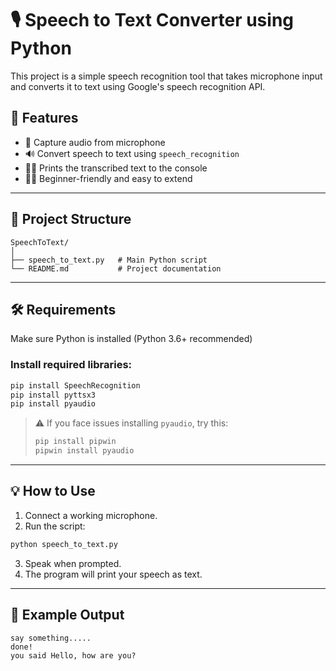 # 🎙️ Speech to Text Converter using Python

This project is a simple speech recognition tool that takes microphone input and converts it to text using Google's speech recognition API.

## 📌 Features

- 🎤 Capture audio from microphone
- 🔊 Convert speech to text using `speech_recognition`
- 👩‍💻 Prints the transcribed text to the console
- 🧑‍🎓 Beginner-friendly and easy to extend

---

## 📂 Project Structure

```
SpeechToText/
│
├── speech_to_text.py   # Main Python script
└── README.md           # Project documentation
```

---

## 🛠️ Requirements

Make sure Python is installed (Python 3.6+ recommended)

### Install required libraries:

```bash
pip install SpeechRecognition
pip install pyttsx3
pip install pyaudio
```

> ⚠️ If you face issues installing `pyaudio`, try this:
>
> ```bash
> pip install pipwin
> pipwin install pyaudio
> ```

---

## 💡 How to Use

1. Connect a working microphone.
2. Run the script:

```bash
python speech_to_text.py
```

3. Speak when prompted.
4. The program will print your speech as text.

---

## 📜 Example Output

```
say something.....
done!
you said Hello, how are you?
```